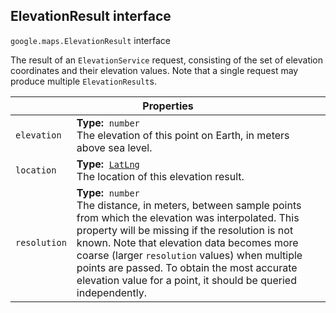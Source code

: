 <h2 id="ElevationResult"> ElevationResult interface </h2><p>
<code><span itemprop="path">google.maps</span>.<span itemprop="name">ElevationResult</span></code>
interface
</p><p>The result of an <code>ElevationService</code> request, consisting of the set of elevation coordinates and their elevation values. Note that a single request may produce multiple <code>ElevationResult</code>s.</p><div class="devsite-table-wrapper"><table class="properties responsive" summary="interface ElevationResult - Properties">
<thead>
<tr><th colspan="2">Properties</th>
</tr></thead>
<tbody>
<tr id="ElevationResult.elevation">
<td><code><span>elevation</span></code></td>
<td><div><strong>Type:</strong>&nbsp; <code>number</code></div>
<div class="desc">The elevation of this point on Earth, in meters above sea level.</div></td>
</tr>
<tr id="ElevationResult.location">
<td><code><span>location</span></code></td>
<td><div><strong>Type:</strong>&nbsp; <code><a href="https://github.com/amenadiel/google-maps-documentation/blob/master/docs/LatLng.md">LatLng</a></code></div>
<div class="desc">The location of this elevation result.</div></td>
</tr>
<tr id="ElevationResult.resolution">
<td><code><span>resolution</span></code></td>
<td><div><strong>Type:</strong>&nbsp; <code>number</code></div>
<div class="desc">The distance, in meters, between sample points from which the elevation was interpolated. This property will be missing if the resolution is not known. Note that elevation data becomes more coarse (larger <code>resolution</code> values) when multiple points are passed. To obtain the most accurate elevation value for a point, it should be queried independently.</div></td>
</tr>
</tbody>
</table></div>